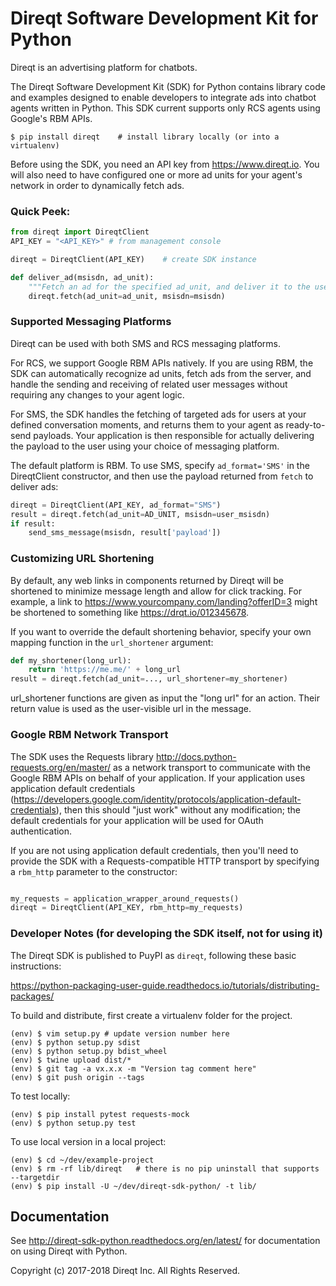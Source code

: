 # Direqt Software Development Kit for Python

Direqt is an advertising platform for chatbots.

The Direqt Software Development Kit (SDK) for Python contains library code and examples designed to enable developers to
integrate ads into chatbot agents written in Python. This SDK current supports only RCS agents using Google's RBM APIs.

    $ pip install direqt    # install library locally (or into a virtualenv)
    
Before using the SDK, you need an API key from <https://www.direqt.io>. You will also need to have configured one or
more ad units for your agent's network in order to dynamically fetch ads.

### Quick Peek:

```python
from direqt import DireqtClient
API_KEY = "<API_KEY>" # from management console

direqt = DireqtClient(API_KEY)    # create SDK instance

def deliver_ad(msisdn, ad_unit): 
    """Fetch an ad for the specified ad_unit, and deliver it to the user."""
    direqt.fetch(ad_unit=ad_unit, msisdn=msisdn)
```

### Supported Messaging Platforms

Direqt can be used with both SMS and RCS messaging platforms.

For RCS, we support Google RBM APIs natively. If you are using RBM, the SDK can 
automatically recognize ad units, fetch ads from the server, and handle the sending
and receiving of related user messages without requiring any changes to your agent
logic.

For SMS, the SDK handles the fetching of targeted ads for users at your defined 
conversation moments, and returns them to your agent as ready-to-send payloads.
Your application is then responsible for actually delivering the payload to the
user using your choice of messaging platform.

The default platform is RBM. To use SMS, specify `ad_format='SMS'` in the 
DireqtClient constructor, and then use the payload returned from `fetch` to
deliver ads:

```python
direqt = DireqtClient(API_KEY, ad_format="SMS")
result = direqt.fetch(ad_unit=AD_UNIT, msisdn=user_msisdn)
if result:
    send_sms_message(msisdn, result['payload'])
```

### Customizing URL Shortening

By default, any web links in components returned by Direqt will be shortened 
to minimize message length and allow for click tracking. For example, a link
to https://www.yourcompany.com/landing?offerID=3 might be shortened to 
something like https://drqt.io/012345678. 

If you want to override the default shortening behavior, specify your own mapping
function in the `url_shortener` argument:

```python
def my_shortener(long_url):
    return 'https://me.me/' + long_url
result = direqt.fetch(ad_unit=..., url_shortener=my_shortener)
```

url_shortener functions are given as input the "long url" for an action. Their
return value is used as the user-visible url in the message.

### Google RBM Network Transport

The SDK uses the Requests library <http://docs.python-requests.org/en/master/> as a network
transport to communicate with the Google RBM APIs on behalf of your application. If your 
application uses application default credentials (<https://developers.google.com/identity/protocols/application-default-credentials>),
then this should "just work" without any modification; the default credentials for your application
will be used for OAuth authentication.

If you are not using application default credentials, then you'll need to provide the SDK
with a Requests-compatible HTTP transport by specifying a `rbm_http` parameter to the 
constructor:

```python

my_requests = application_wrapper_around_requests()
direqt = DireqtClient(API_KEY, rbm_http=my_requests)
```

### Developer Notes (for developing the SDK itself, not for using it)

The Direqt SDK is published to PuyPI as `direqt`, following these basic instructions:

https://python-packaging-user-guide.readthedocs.io/tutorials/distributing-packages/

To build and distribute, first create a virtualenv folder for the project.

    (env) $ vim setup.py # update version number here
    (env) $ python setup.py sdist
    (env) $ python setup.py bdist_wheel
    (env) $ twine upload dist/*
    (env) $ git tag -a vx.x.x -m "Version tag comment here"
    (env) $ git push origin --tags

To test locally:

    (env) $ pip install pytest requests-mock
    (env) $ python setup.py test
   
To use local version in a local project:

    (env) $ cd ~/dev/example-project
    (env) $ rm -rf lib/direqt   # there is no pip uninstall that supports --targetdir
    (env) $ pip install -U ~/dev/direqt-sdk-python/ -t lib/
 
## Documentation

See <http://direqt-sdk-python.readthedocs.org/en/latest/> for documentation on using Direqt with Python.

Copyright (c) 2017-2018 Direqt Inc. All Rights Reserved.

